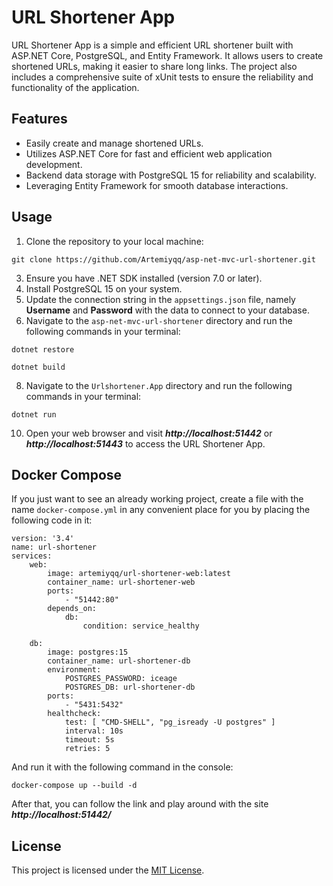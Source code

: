 # URL Shortener App

URL Shortener App is a simple and efficient URL shortener built with ASP.NET Core, PostgreSQL, and Entity Framework. It allows users to create shortened URLs, making it easier to share long links. The project also includes a comprehensive suite of xUnit tests to ensure the reliability and functionality of the application.

## Features

- Easily create and manage shortened URLs.
- Utilizes ASP.NET Core for fast and efficient web application development.
- Backend data storage with PostgreSQL 15 for reliability and scalability.
- Leveraging Entity Framework for smooth database interactions.

## Usage

1. Clone the repository to your local machine:
```
git clone https://github.com/Artemiyqq/asp-net-mvc-url-shortener.git
```
3. Ensure you have .NET SDK installed (version 7.0 or later).
4. Install PostgreSQL 15 on your system.
6. Update the connection string in the `appsettings.json` file, namely **Username** and **Password** with the data to connect to your database.
7. Navigate to the `asp-net-mvc-url-shortener` directory  and run the following commands in your terminal:

  ```
  dotnet restore
  ```
  ```
  dotnet build
  ```

8. Navigate to the `Urlshortener.App` directory and run the following commands in your terminal:
  ```
  dotnet run
  ```
10. Open your web browser and visit ***http://localhost:51442*** or ***http://localhost:51443*** to access the URL Shortener App.

## Docker Compose
If you just want to see an already working project, create a file with the name `docker-compose.yml` in any convenient place for you by placing the following code in it:
  ```
  version: '3.4'
  name: url-shortener
  services:
      web:
          image: artemiyqq/url-shortener-web:latest
          container_name: url-shortener-web
          ports:
              - "51442:80"
          depends_on:
              db:
                  condition: service_healthy
  
      db:
          image: postgres:15
          container_name: url-shortener-db
          environment:
              POSTGRES_PASSWORD: iceage
              POSTGRES_DB: url-shortener-db
          ports:
              - "5431:5432"
          healthcheck:
              test: [ "CMD-SHELL", "pg_isready -U postgres" ]
              interval: 10s
              timeout: 5s
              retries: 5
  ```
And run it with the following command in the console:
   ```
   docker-compose up --build -d
   ```
After that, you can follow the link and play around with the site ***http://localhost:51442/***

## License

This project is licensed under the [MIT License](https://github.com/Artemiyqq/asp-net-mvc-url-shortener/blob/master/LICENSE.txt).
